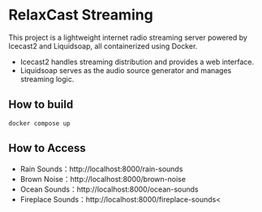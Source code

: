 # RelaxCast Streaming
This project is a lightweight internet radio streaming server powered by Icecast2 and Liquidsoap, all containerized using Docker.

- Icecast2 handles streaming distribution and provides a web interface.
- Liquidsoap serves as the audio source generator and manages streaming logic.

## How to build
```
docker compose up
```

## How to Access
- Rain Sounds：http://localhost:8000/rain-sounds
- Brown Noise：http://localhost:8000/brown-noise
- Ocean Sounds：http://localhost:8000/ocean-sounds
- Fireplace Sounds：http://localhost:8000/fireplace-sounds<